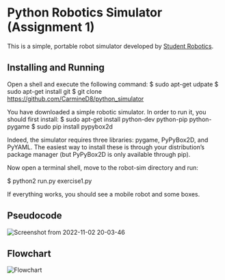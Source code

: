 Python Robotics Simulator (Assignment 1)
================================
This is a simple, portable robot simulator developed by [Student Robotics](https://studentrobotics.org).

Installing and Running
----------------------
Open a shell and execute the following command:
$ sudo apt-get udpate
$ sudo apt-get install git
$ git clone https://github.com/CarmineD8/python_simulator

You have downloaded a simple robotic simulator. In order to run it, you should first install:
$ sudo apt-get install python-dev python-pip python-pygame
$ sudo pip install pypybox2d

Indeed, the simulator requires three libraries: pygame, PyPyBox2D, and PyYAML. The easiest way to install these
is through your distribution’s package manager (but PyPyBox2D is only available through pip).

Now open a terminal shell, move to the robot-sim directory and run:

$ python2 run.py exercise1.py

If everything works, you should see a mobile robot and some boxes.

Pseudocode
----------------------
![Screenshot from 2022-11-02 20-03-46](https://user-images.githubusercontent.com/117213899/199579402-8467d252-ae96-4d0c-b437-538268a7a320.png)

Flowchart
----------------------
![Flowchart](https://user-images.githubusercontent.com/117213899/199577692-37a57df5-8024-41dd-95b6-675b38e8669f.png)
